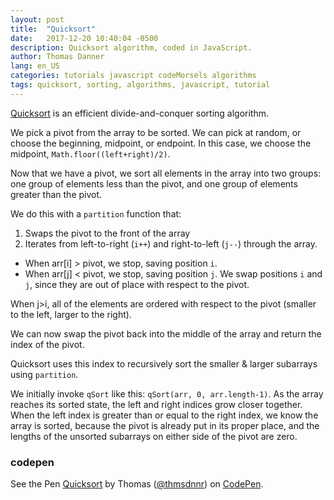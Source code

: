 ```yaml
---
layout: post
title:  "Quicksort"
date:   2017-12-20 10:40:04 -0500
description: Quicksort algorithm, coded in JavaScript.
author: Thomas Danner
lang: en_US
categories: tutorials javascript codeMorsels algorithms
tags: quicksort, sorting, algorithms, javascript, tutorial
---
```


[Quicksort](https://en.wikipedia.org/wiki/Quicksort) is an efficient divide-and-conquer sorting algorithm.

We pick a pivot from the array to be sorted. We can pick at random, or choose the beginning, midpoint, or endpoint. In this case, we choose the midpoint, `Math.floor((left+right)/2)`.

Now that we have a pivot, we sort all elements in the array into two groups: one group of elements less than the pivot, and one group of elements greater than the pivot.

We do this with a `partition` function that:

1. Swaps the pivot to the front of the array
2. Iterates from left-to-right (`i++`) and right-to-left (`j--`) through the array.
  * When arr[i] > pivot, we stop, saving position `i`.
  * When arr[j] < pivot, we stop, saving position `j`.
We swap positions `i` and `j`, since they are out of place with respect to the pivot.

When j>i, all of the elements are ordered with respect to the pivot (smaller to the left, larger to the right).

We can now swap the pivot back into the middle of the array and return the index of the pivot.

Quicksort uses this index to recursively sort the smaller & larger subarrays using `partition`.

We initially invoke `qSort` like this: `qSort(arr, 0, arr.length-1)`. As the array reaches its sorted state, the left and right indices grow closer together. When the left index is greater than or equal to the right index, we know the array is sorted, because the pivot is already put in its proper place, and the lengths of the unsorted subarrays on either side of the pivot are zero.

### codepen

<p data-height="300" data-theme-id="32039" data-slug-hash="ppbegj" data-default-tab="js" data-user="thmsdnnr" data-embed-version="2" data-pen-title="Quicksort" class="codepen">See the Pen <a href="https://codepen.io/thmsdnnr/pen/ppbegj/">Quicksort</a> by Thomas (<a href="https://codepen.io/thmsdnnr">@thmsdnnr</a>) on <a href="https://codepen.io">CodePen</a>.</p>
<script async src="https://production-assets.codepen.io/assets/embed/ei.js"></script>

